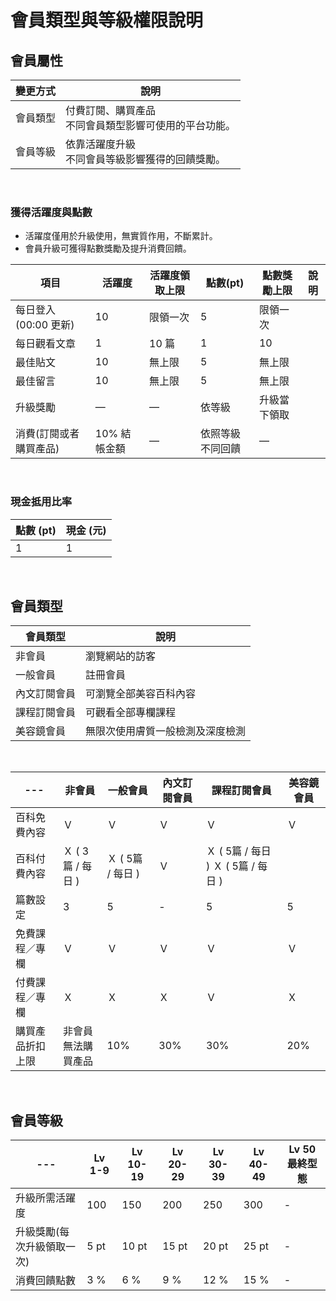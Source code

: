 # 會員類型與等級權限說明


## 會員屬性
|變更方式|	說明|
|---|---|
|會員類型|	付費訂閱、購買產品<br>不同會員類型影響可使用的平台功能。|
|會員等級|	依靠活躍度升級<br>不同會員等級影響獲得的回饋獎勵。|

<br>

### 獲得活躍度與點數
- 活躍度僅用於升級使用，無實質作用，不斷累計。
- 會員升級可獲得點數獎勵及提升消費回饋。

|項目|活躍度|活躍度領取上限|點數(pt)|點數獎勵上限| 說明|
|---|---|---|---|---|---|
|每日登入(00:00 更新)|	10|	限領一次|	5|	限領一次|
|每日觀看文章	|1	|10 篇	|1	|10|
|最佳貼文	|10	|無上限	|5	|無上限|
|最佳留言	|10	|無上限	|5	|無上限|
|升級獎勵|	—|	—|	依等級|	升級當下領取|
|消費(訂閱或者購買產品)	|10% 結帳金額| 	—|	依照等級不同回饋|	—|

<br>

### 現金抵用比率
|點數 (pt)|	現金 (元)|
|---|---|
|1|	1|

<br>

## 會員類型
|會員類型|	說明|
|---|---|
|非會員|	瀏覽網站的訪客|
|一般會員|	註冊會員|
|內文訂閱會員|	可瀏覽全部美容百科內容|
|課程訂閱會員|	可觀看全部專欄課程|
|美容鏡會員|	無限次使用膚質一般檢測及深度檢測|

<br>

| --- |非會員|	一般會員|	內文訂閱會員|	課程訂閱會員|	美容鏡會員|
|---|---|---|---|---|---|
|百科免費內容|	Ｖ	|Ｖ	|Ｖ	|Ｖ	|Ｖ|
|百科付費內容|	Ｘ ( 3篇 / 每日 )	|Ｘ ( 5篇 / 每日 )	|Ｖ	|Ｘ ( 5篇 / 每日 )	Ｘ ( 5篇 / 每日 )|
|篇數設定	|3	|5	|-	|5	|5|
|免費課程／專欄	|Ｖ	|Ｖ	|Ｖ	|Ｖ	|Ｖ|
|付費課程／專欄	|Ｘ	|Ｘ	|Ｘ	|Ｖ	|Ｘ|
|購買產品折扣上限|	非會員<br>無法購買產品	|10%	|30%	|30%	|20%|

<br>

## 會員等級
|--- |Lv 1-9	|Lv 10-19	|Lv 20-29	|Lv 30-39	|Lv 40-49	|Lv 50 最終型態|
|---|---|---|---|---|---|---|
|升級所需活躍度|	100|	150|	200|	250|	300| -|
|升級獎勵(每次升級領取一次)|	5 pt|	10 pt|	15 pt|	20 pt|	25 pt| -|
|消費回饋點數|	3 %|	6 %|	9 %|	12 %|	15 %| -|


